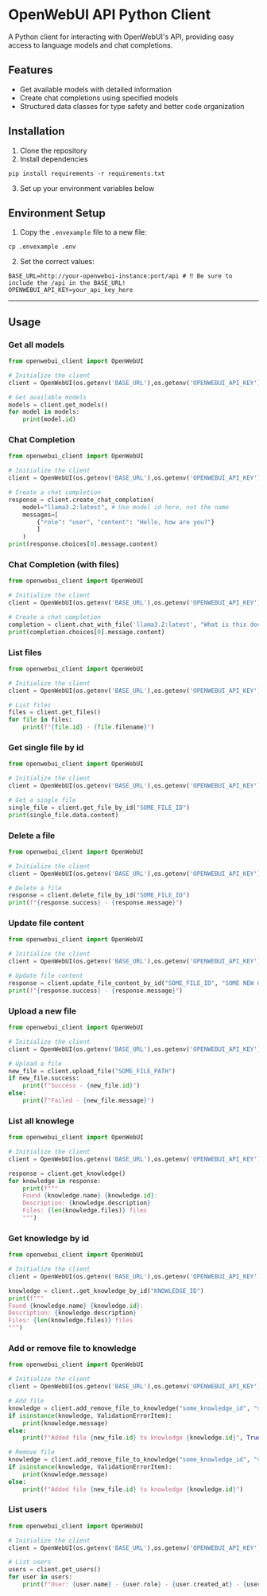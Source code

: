 # OpenWebUI API Python Client

A Python client for interacting with OpenWebUI's API, providing easy access to language models and chat completions.

## Features

- Get available models with detailed information
- Create chat completions using specified models
- Structured data classes for type safety and better code organization

## Installation

1. Clone the repository
2. Install dependencies 
```
pip install requirements -r requirements.txt
```
3. Set up your environment variables below

## Environment Setup

1. Copy the ```.envexample``` file to a new file:
```
cp .envexample .env
```
2. Set the correct values:
```
BASE_URL=http://your-openwebui-instance:port/api # ‼️ Be sure to include the /api in the BASE_URL!
OPENWEBUI_API_KEY=your_api_key_here
```
---
## Usage

### Get all models
```python
from openwebui_client import OpenWebUI

# Initialize the client
client = OpenWebUI(os.getenv('BASE_URL'),os.getenv('OPENWEBUI_API_KEY'))

# Get available models
models = client.get_models()
for model in models:
    print(model.id)
```

### Chat Completion
```python
from openwebui_client import OpenWebUI

# Initialize the client
client = OpenWebUI(os.getenv('BASE_URL'),os.getenv('OPENWEBUI_API_KEY'))

# Create a chat completion
response = client.create_chat_completion(
    model="llama3.2:latest", # Use model id here, not the name
    messages=[
        {"role": "user", "content": "Hello, how are you?"}
        ]
    )
print(response.choices[0].message.content)
```

### Chat Completion (with files)
```python
from openwebui_client import OpenWebUI

# Initialize the client
client = OpenWebUI(os.getenv('BASE_URL'),os.getenv('OPENWEBUI_API_KEY'))

# Create a chat completion
completion = client.chat_with_file('llama3.2:latest', "What is this document?", "SOME_FILE_ID")
print(completion.choices[0].message.content)
```

### List files
```python
from openwebui_client import OpenWebUI

# Initialize the client
client = OpenWebUI(os.getenv('BASE_URL'),os.getenv('OPENWEBUI_API_KEY'))

# List files
files = client.get_files()
for file in files:
    print(f"{file.id} - {file.filename}")
```

### Get single file by id
```python
from openwebui_client import OpenWebUI

# Initialize the client
client = OpenWebUI(os.getenv('BASE_URL'),os.getenv('OPENWEBUI_API_KEY'))

# Get a single file
single_file = client.get_file_by_id("SOME_FILE_ID")
print(single_file.data.content)
```

### Delete a file
```python
from openwebui_client import OpenWebUI

# Initialize the client
client = OpenWebUI(os.getenv('BASE_URL'),os.getenv('OPENWEBUI_API_KEY'))

# Delete a file
response = client.delete_file_by_id("SOME_FILE_ID")
print(f"{response.success} - {response.message}")
```

### Update file content
```python
from openwebui_client import OpenWebUI

# Initialize the client
client = OpenWebUI(os.getenv('BASE_URL'),os.getenv('OPENWEBUI_API_KEY'))

# Update file content
response = client.update_file_content_by_id("SOME_FILE_ID", "SOME NEW CONTENT")
print(f"{response.success} - {response.message}")
```

### Upload a new file
```python
from openwebui_client import OpenWebUI

# Initialize the client
client = OpenWebUI(os.getenv('BASE_URL'),os.getenv('OPENWEBUI_API_KEY'))

# Upload a file
new_file = client.upload_file("SOME_FILE_PATH")
if new_file.success:
    print(f"Success - {new_file.id}")
else:
    print(f"Failed - {new_file.message}")
```

### List all knowlege
```python
from openwebui_client import OpenWebUI

# Initialize the client
client = OpenWebUI(os.getenv('BASE_URL'),os.getenv('OPENWEBUI_API_KEY'))

response = client.get_knowledge()
for knowledge in response:
    print(f"""
    Found {knowledge.name} {knowledge.id}:
    Description: {knowledge.description}
    Files: {len(knowledge.files)} files
    """)
```

### Get knowledge by id
```python
from openwebui_client import OpenWebUI

# Initialize the client
client = OpenWebUI(os.getenv('BASE_URL'),os.getenv('OPENWEBUI_API_KEY'))

knowledge = client..get_knowledge_by_id("KNOWLEDGE_ID")
print(f"""
Found {knowledge.name} {knowledge.id}:
Description: {knowledge.description}
Files: {len(knowledge.files)} files
""")
```

### Add or remove file to knowledge
```python
from openwebui_client import OpenWebUI

# Initialize the client
client = OpenWebUI(os.getenv('BASE_URL'),os.getenv('OPENWEBUI_API_KEY'))

# Add file
knowledge = client.add_remove_file_to_knowledge("some_knowledge_id", "some_file_id")
if isinstance(knowledge, ValidationErrorItem):
    print(knowledge.message)
else:
    print(f"Added file {new_file.id} to knowledge {knowledge.id}", True)

# Remove file
knowledge = client.add_remove_file_to_knowledge("some_knowledge_id", "some_file_id", False)
if isinstance(knowledge, ValidationErrorItem):
    print(knowledge.message)
else:
    print(f"Added file {new_file.id} to knowledge {knowledge.id}")
```

### List users
```python
from openwebui_client import OpenWebUI

# Initialize the client
client = OpenWebUI(os.getenv('BASE_URL'),os.getenv('OPENWEBUI_API_KEY'))

# List users
users = client.get_users()
for user in users:
    print(f"User: {user.name} - {user.role} - {user.created_at} - {user.id}")
```
